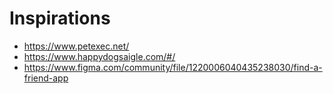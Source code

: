 # Inspirations

- https://www.petexec.net/
- https://www.happydogsaigle.com/#/
- https://www.figma.com/community/file/1220006040435238030/find-a-friend-app
